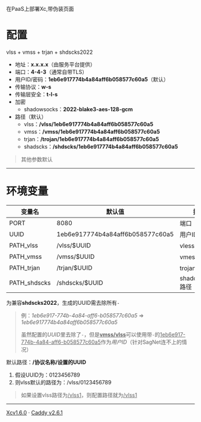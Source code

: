 在PaaS上部署Xc,带伪装页面



# 配置

vlss + vmss + trjan + shdscks2022

- 地址：**x.x.x.x**（由服务平台提供）
- 端口：**4-4-3**（通常自带TLS）
- 用户ID/密码：**1eb6e917774b4a84aff6b058577c60a5**（默认）
- 传输协议：**w-s**
- 传输层安全：**t-l-s**
- 加密
  - shadowsocks：**2022-blake3-aes-128-gcm**
- 路径（默认）
  - vlss：**/vlss/1eb6e917774b4a84aff6b058577c60a5**
  - vmss：**/vmss/1eb6e917774b4a84aff6b058577c60a5**
  - trjan：**/trojan/1eb6e917774b4a84aff6b058577c60a5**
  - shadscks：**/shdscks/1eb6e917774b4a84aff6b058577c60a5**

> 其他参数默认

****



# 环境变量

| 变量名           | 默认值                           | 描述            |
| ---------------- | -------------------------------- | --------------- |
| PORT             | 8080                             | 端口            |
| UUID             | 1eb6e917774b4a84aff6b058577c60a5 | 用户ID/密码     |
| PATH_vlss       | /vlss/$UUID                     | vless路径       |
| PATH_vmss       | /vmss/$UUID                     | vmess路径       |
| PATH_trjan      | /trjan/$UUID                    | trojan路径      |
| PATH_shdscks | /shdscks/$UUID               | shadowsocks路径 |

为兼容**shdscks2022**，生成的UUID需去除所有`-`

> 例：*1eb6e917-774b-4a84-aff6-b058577c60a5* => *1eb6e917774b4a84aff6b058577c60a5*
> 
> 虽然配置的*UUID*里去除了`-`，但是<u>**vmss/vlss**</u>可以使用带`-`的<u>1eb6e917-774b-4a84-aff6-b058577c60a5</u>作为*用户ID*（针对SagNet连不上的情况）

默认路径：**/协议名称/设置的UUID**

1. 假设UUID为：0123456789
2. 则vlss默认的路径为：/vlss/0123456789

> 如果设置vlss路径为<u>/vlss1</u>，则配置路径就为<u>/vlss1</u>

****



[Xcv1.6.0](https://github.com/XTLS/Xc-core)	·	[Caddy v2.6.1](https://github.com/caddyserver/caddy)	
